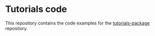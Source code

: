 # Tutorials code

This repository contains the code examples for the 
[tutorials-package](https://github.com/Certora/tutorials-package) repository.
